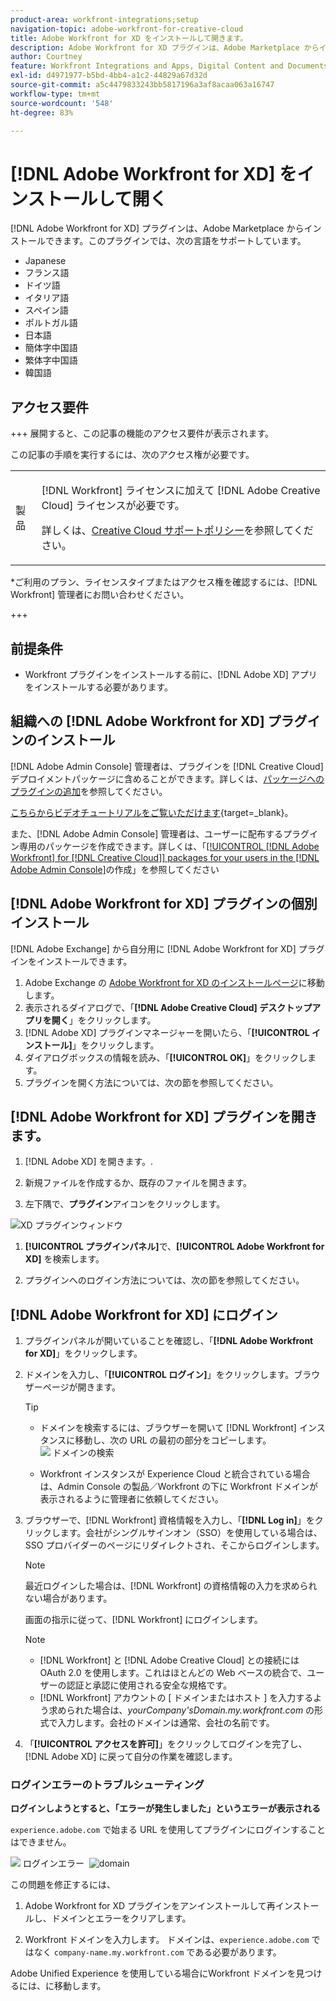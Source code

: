 ```yaml
---
product-area: workfront-integrations;setup
navigation-topic: adobe-workfront-for-creative-cloud
title: Adobe Workfront for XD をインストールして開きます。
description: Adobe Workfront for XD プラグインは、Adobe Marketplace からインストールできます。
author: Courtney
feature: Workfront Integrations and Apps, Digital Content and Documents
exl-id: d4971977-b5bd-4bb4-a1c2-44829a67d32d
source-git-commit: a5c4479833243bb5817196a3af8acaa063a16747
workflow-type: tm+mt
source-wordcount: '548'
ht-degree: 83%

---
```


# [!DNL Adobe Workfront for XD] をインストールして開く

[!DNL Adobe Workfront for XD] プラグインは、Adobe Marketplace からインストールできます。このプラグインでは、次の言語をサポートしています。

* Japanese
* フランス語
* ドイツ語
* イタリア語
* スペイン語
* ポルトガル語
* 日本語
* 簡体字中国語
* 繁体字中国語
* 韓国語

## アクセス要件

+++ 展開すると、この記事の機能のアクセス要件が表示されます。

この記事の手順を実行するには、次のアクセス権が必要です。

<table style="table-layout:auto"> 
 <col> 
 </col> 
 <col> 
 </col> 
 <tbody> 
 <!-- <tr> 
   <td role="rowheader">[!DNL Adobe Workfront] plan*</td> 
   <td> <p>[!UICONTROL Pro] or higher</p> </td> 
  </tr> 
  <tr data-mc-conditions=""> 
   <td role="rowheader">[!DNL Adobe Workfront] license*</td> 
   <td> <p>[!UICONTROL Work] or [!UICONTROL Plan]</p> </td> 
  </tr> -->
  <tr> 
   <td role="rowheader">製品</td> 
   <td><p>[!DNL Workfront] ライセンスに加えて [!DNL Adobe Creative Cloud] ライセンスが必要です。</p><p>詳しくは、<a href="https://helpx.adobe.com/jp/support/programs/cc-support-policy.html#cce" class="MCXref xref" xrefformat="{para}">Creative Cloud サポートポリシー</a>を参照してください。</p></td> 
  </tr> 
 </tbody> 
</table>

&#42;ご利用のプラン、ライセンスタイプまたはアクセス権を確認するには、[!DNL Workfront] 管理者にお問い合わせください。

+++

## 前提条件

* Workfront プラグインをインストールする前に、[!DNL Adobe XD] アプリをインストールする必要があります。

## 組織への [!DNL Adobe Workfront for XD] プラグインのインストール

[!DNL Adobe Admin Console] 管理者は、プラグインを [!DNL Creative Cloud] デプロイメントパッケージに含めることができます。詳しくは、[パッケージへのプラグインの追加](https://helpx.adobe.com/jp/enterprise/using/manage-extensions.html)を参照してください。

[こちらからビデオチュートリアルをご覧いただけます](https://www.youtube.com/watch?v=zzvXNLIBzrc){target=_blank}。

また、[!DNL Adobe Admin Console] 管理者は、ユーザーに配布するプラグイン専用のパッケージを作成できます。詳しくは、「[[!UICONTROL [!DNL Adobe Workfront] for [!DNL Creative Cloud]] packages for your users in the [!DNL Adobe Admin Console]](/help/quicksilver/administration-and-setup/configure-integrations/create-plugin-only-packages.md)の作成」を参照してください

## [!DNL Adobe Workfront for XD] プラグインの個別インストール

[!DNL Adobe Exchange] から自分用に [!DNL Adobe Workfront for XD] プラグインをインストールできます。

1. Adobe Exchange の [Adobe Workfront for XD のインストールページ](https://exchange.adobe.com/apps/cc/4c3566f9?pluginId=4c3566f9&workflow=share)に移動します。
1. 表示されるダイアログで、「**[!DNL Adobe Creative Cloud] デスクトップアプリを開く**」をクリックします。
1. [!DNL Adobe XD] プラグインマネージャーを開いたら、「**[!UICONTROL インストール]**」をクリックします。
1. ダイアログボックスの情報を読み、「**[!UICONTROL OK]**」をクリックします。
1. プラグインを開く方法については、次の節を参照してください。

## [!DNL Adobe Workfront for XD] プラグインを開きます。

1. [!DNL Adobe XD] を開きます。.

1. 新規ファイルを作成するか、既存のファイルを開きます。

1. 左下隅で、**プラグイン**&#x200B;アイコンをクリックします。

![XD プラグインウィンドウ &#x200B;](assets/xd-plugin-window-350x620.png)

1. **[!UICONTROL プラグインパネル]**&#x200B;で、**[!UICONTROL Adobe Workfront for XD]** を検索します。

1. プラグインへのログイン方法については、次の節を参照してください。

## [!DNL Adobe Workfront for XD] にログイン

1. プラグインパネルが開いていることを確認し、「**[!DNL Adobe Workfront for XD]**」をクリックします。
1. ドメインを入力し、「**[!UICONTROL ログイン]**」をクリックします。ブラウザーページが開きます。

   >[!TIP]
   >
   >* ドメインを検索するには、ブラウザーを開いて [!DNL Workfront] インスタンスに移動し、次の URL の最初の部分をコピーします。\
   >![&#x200B; ドメインの検索 &#x200B;](assets/domain-350x50.png)
   >
   > * Workfront インスタンスが Experience Cloud と統合されている場合は、Admin Console の製品／Workfront の下に Workfront ドメインが表示されるように管理者に依頼してください。

1. ブラウザーで、[!DNL Workfront] 資格情報を入力し、「**[!DNL Log in]**」をクリックします。会社がシングルサインオン（SSO）を使用している場合は、SSO プロバイダーのページにリダイレクトされ、そこからログインします。

   >[!NOTE]
   >
   >最近ログインした場合は、[!DNL Workfront] の資格情報の入力を求められない場合があります。

   画面の指示に従って、[!DNL Workfront] にログインします。

   >[!NOTE]
   >
   >* [!DNL Workfront] と [!DNL Adobe Creative Cloud] との接続には OAuth 2.0 を使用します。これはほとんどの Web ベースの統合で、ユーザーの認証と承認に使用される安全な規格です。
   >* [!DNL Workfront] アカウントの [ ドメインまたはホスト ] を入力するよう求められた場合は、*yourCompany&#39;sDomain.my.workfront.com* の形式で入力します。会社のドメインは通常、会社の名前です。

1. 「**[!UICONTROL アクセスを許可]**」をクリックしてログインを完了し、[!DNL Adobe XD] に戻って自分の作業を確認します。

### ログインエラーのトラブルシューティング

**ログインしようとすると、「エラーが発生しました」というエラーが表示される**


`experience.adobe.com` で始まる URL を使用してプラグインにログインすることはできません。

![&#x200B; ログインエラー &#x200B;](assets/plugin-log-in-error.png) ![domain](assets/incorrect-domain.png)


この問題を修正するには、

1. Adobe Workfront for XD プラグインをアンインストールして再インストールし、ドメインとエラーをクリアします。

1. Workfront ドメインを入力します。 ドメインは、`experience.adobe.com` ではなく `company-name.my.workfront.com` である必要があります。

Adobe Unified Experience を使用している場合にWorkfront ドメインを見つけるには、に移動します。
